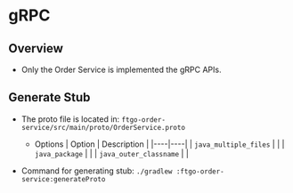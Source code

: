 # gRPC

## Overview
- Only the Order Service is implemented the gRPC APIs.

## Generate Stub
- The proto file is located in: `ftgo-order-service/src/main/proto/OrderService.proto`
   - Options
     | Option | Description |
     |----|----|
     | `java_multiple_files` | |
     | `java_package` | |
     | `java_outer_classname` | |
     
- Command for generating stub: `./gradlew :ftgo-order-service:generateProto`
